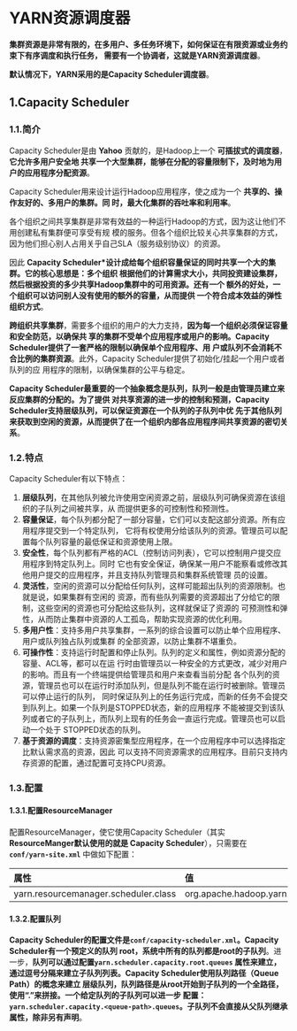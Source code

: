 YARN资源调度器
===================================================================================
**集群资源是非常有限的，在多用户、多任务环境下，如何保证在有限资源或业务约束下有序调度和执行任务，
需要有一个协调者，这就是YARN资源调度器**。

**默认情况下，YARN采用的是Capacity Scheduler调度器**。

## 1.Capacity Scheduler

### 1.1.简介
Capacity Scheduler是由 **Yahoo** 贡献的，是Hadoop上一个 **可插拔式的调度器**，**它允许多用户安全地
共享一个大型集群，能够在分配的容量限制下，及时地为用户的应用程序分配资源**。

Capacity Scheduler用来设计运行Hadoop应用程序，使之成为一个 **共享的、操作友好的、多用户的集群。同
时，最大化集群的吞吐率和利用率**。

各个组织之间共享集群是非常有效益的一种运行Hadoop的方式，因为这让他们不用创建私有集群便可享受有规
模的服务。但各个组织比较关心共享集群的方式，因为他们担心别人占用关乎自己SLA（服务级别协议）的资源。

因此 **Capacity Scheduler*设计成给每个组织容量保证的同时共享一个大的集群。它的核心思想是：多个组织
根据他们的计算需求大小，共同投资建设集群，然后根据投资的多少共享Hadoop集群中的可用资源。还有一个
额外的好处，一个组织可以访问别人没有使用的额外的容量，从而提供 一个符合成本效益的弹性组织方式**。

**跨组织共享集群**，需要多个组织的用户的大力支持，**因为每一个组织必须保证容量和安全防范，以确保共
享的集群不受单个应用程序或用户的影响。Capacity Scheduler提供了一套严格的限制以确保单个应用程序、用
户或队列不会消耗不合比例的集群资源**。此外，Capacity Scheduler提供了初始化/挂起一个用户或者队列的应
用程序的限制，以确保集群的公平与稳定。

**Capacity Scheduler最重要的一个抽象概念是队列，队列一般是由管理员建立来反应集群的分配的。为了提供
对共享资源的进一步的控制和预测，Capacity Scheduler支持层级队列，可以保证资源在一个队列的子队列中优
先于其他队列来获取到空闲的资源，从而提供了在一个组织内部各应用程序间共享资源的密切关系**。

### 1.2.特点
Capacity Scheduler有以下特点：
1. **层级队列**，在其他队列被允许使用空闲资源之前，层级队列可确保资源在该组织的子队列之间被共享，从
而提供更多的可控制性和预测性。
2. **容量保证**，每个队列都分配了一部分容量，它们可以支配这部分资源。所有应用程序提交到一个特定队列，
它将有权使用分给该队列的资源。管理员可以配置每个队列容量的最低保证和资源使用上限。
3. **安全性**，每个队列都有严格的ACL（控制访问列表），它可以控制用户提交应用程序到特定队列上。同时
它也有安全保证，确保某一用户不能察看或修改其他用户提交的应用程序，并且支持队列管理员和集群系统管理
员的设置。
4. **灵活性**，空闲的资源可以分配给任何队列，这样可能超出队列的资源限制。也就是说，如果集群有空闲的
资源，而有些队列需要的资源超出了分给它的限制，这些空闲的资源也可分配给这些队列，这样就保证了资源的
可预测性和弹性，从而防止集群中资源的人工孤岛，帮助实现资源的优化利用。
5. **多用户性**：支持多用户共享集群，一系列的综合设置可以防止单个应用程序、用户或队列独占队列或集群
的全部资源，以防止集群不堪重负。
6. **可操作性**：支持运行时配置和停止队列。队列的定义和属性，例如资源分配的容量、ACL等，都可以在运
行时由管理员以一种安全的方式更改，减少对用户的影响。而且有一个终端提供给管理员和用户来查看当前分配
各个队列的资源，管理员也可以在运行时添加队列，但是队列不能在运行时被删除。管理员可以停止运行的队列，
同时保证队列上的任务运行完成，而新的任务不会提交到队列上。如果一个队列是STOPPED状态，新的应用程序
不能被提交到该队列或者它的子队列上，而队列上现有的任务会一直运行完成。管理员也可以启动一个处于
STOPPED状态的队列。
7. **基于资源的调度**：支持资源密集型应用程序，在一个应用程序中可以选择指定比默认需求高的资源，因此
可以支持不同资源需求的应用程序。目前只支持内存资源的配置，通过配置可支持CPU资源。

### 1.3.配置

#### 1.3.1.配置ResourceManager
配置ResourceManager，使它使用Capacity Scheduler（其实 **ResourceManger默认使用的就是
Capacity Scheduler**），只需要在 **`conf/yarn-site.xml`** 中做如下配置：

| 属性 | 值  |
|:------ |:------ |
| yarn.resourcemanager.scheduler.class | org.apache.hadoop.yarn.server.resourcemanager.scheduler.capacity.CapacityScheduler  |

#### 1.3.2.配置队列
**Capacity Scheduler的配置文件是`conf/capacity-scheduler.xml`。Capacity Scheduler有一个预定义的队列
root，系统中所有的队列都是root的子队列**。进一步，**队列可以通过配置`yarn.scheduler.capacity.root.queues`
属性来建立，通过逗号分隔来建立子队列列表。Capacity Scheduler使用队列路径（Queue Path）的概念来建立
层级队列，队列路径是从root开始到子队列的一个全路径，使用“.”来拼接。一个给定队列的子队列可以进一步
配置：`yarn.scheduler.capacity.<queue-path>.queues`。子队列不会直接从父队列继承属性，除非另有声明**。












